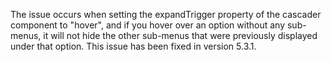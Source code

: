 The issue occurs when setting the expandTrigger property of the cascader component to "hover", and if you hover over an option without any sub-menus, it will not hide the other sub-menus that were previously displayed under that option. This issue has been fixed in version 5.3.1.
